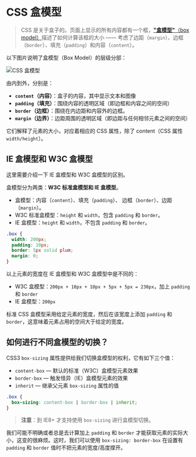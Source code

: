 # CSS 盒模型

> CSS 是关于盒子的。页面上显示的所有内容都有一个框，[**"盒模型"**（box model）](https://developer.mozilla.org/zh-CN/docs/Learn/CSS/Building_blocks/The_box_model)描述了如何计算该框的大小 —— 考虑了边距（`margin`）、边框（`border`）、填充（`padding`）和内容（`content`）。

以下图片说明了盒模型（Box Model）的层级分部：

![CSS 盒模型](https://upload-images.jianshu.io/upload_images/18281896-1d9164962395e977.png?imageMogr2/auto-orient/strip%7CimageView2/2/w/1240)

由内到外，分别是：

- **`content`（内容）**：盒子的内容，其中显示文本和图像
- **`padding`（填充）**：围绕内容的透明区域（即边框和内容之间的空间）
- **`border`（边框）**：围绕在内边距和内容外的边框。
- **`margin`（边界）**：边距周围的透明区域（即边距与任何相邻元素之间的空间）

它们解释了元素的大小，对应着相应的 CSS 属性，除了 content（CSS 属性 `width/height`）。

## IE 盒模型和 W3C 盒模型

这里需要介绍一下 IE 盒模型和 W3C 盒模型的区别。

盒模型分为两类：**W3C 标准盒模型和 IE 盒模型**。

- 盒模型：内容（`content`）、填充（`padding`）、 边框（`border`）、边距（`margin`）。
- W3C 标准盒模型：`height` 和 `width`，包含 `padding` 和 `border`。
- IE 盒模型：`height` 和 `width`，不包含 `padding` 和 `border`。

```css
.box {
  width: 200px;
  padding: 10px;
  border: 5px solid plum;
  margin: 0;
}
```

以上元素的宽度在 IE 盒模型和 W3C 盒模型中是不同的：

- W3C 盒模型：`200px + 10px + 10px + 5px + 5px = 230px`，加上 `padding` 和 `border`
- IE 盒模型：`200px`

标准 CSS 盒模型采用给定元素的宽度，然后在该宽度上添加 `padding` 和 `border`，这意味着元素占用的空间大于给定的宽度。

## 如何进行不同盒模型的切换？

CSS3 `box-sizing` 属性提供给我们切换盒模型的权利，它有如下三个值：

- `content-box` — 默认的标准（W3C）盒模型元素效果
- `border-box` — 触发怪异（IE）盒模型元素的效果
- `inherit` — 继承父元素 `box-sizing` 属性的值

```css
.box {
  box-sizing: content-box | border-box | inherit;
}
```

> **注意**：到 IE8+ 才支持使用 `box-sizing` 进行盒模型切换。

我们可能不明确或者总是去计算加上 `padding` 和 `border` 才能获取元素的实际大小，这变的很麻烦。这时，我们可以使用 `box-sizing: border-box` 在设置有 `padding` 和 `border` 值时不把元素的宽度/高度撑开。
